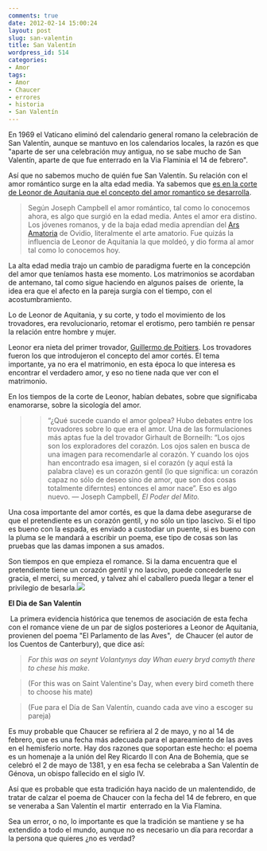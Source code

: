 ```yaml
---
comments: true
date: 2012-02-14 15:00:24
layout: post
slug: san-valentin
title: San Valentín
wordpress_id: 514
categories:
- Amor
tags:
- Amor
- Chaucer
- errores
- historia
- San Valentín
---
```


En 1969 el Vaticano eliminó del calendario general romano la celebración de San Valentín, aunque se mantuvo en los calendarios locales, la razón es que "aparte de ser una celebración muy antigua, no se sabe mucho de San Valentín, aparte de que fue enterrado en la Via Flaminia el 14 de febrero".

Así que no sabemos mucho de quién fue San Valentín. Su relación con el amor romántico surge en la alta edad media. Ya sabemos que [es en la corte de Leonor de Aquitania que el concepto del amor romantico se desarrolla](http://www.akarru.org/blog/2010/04/el-amor-mi-amor/).


> Según Joseph Campbell el amor romántico, tal como lo conocemos ahora, es algo que surgió en la edad media. Antes el amor era distino. Los jóvenes romanos, y de la baja edad media aprendían del [Ars Amatoria](http://es.wikipedia.org/wiki/Arte_de_amar) de Ovidio, literalmente el arte amatorio. Fue quizás la influencia de Leonor de Aquitania la que moldeó, y dio forma al amor tal como lo conocemos hoy.

La alta edad media trajo un cambio de paradigma fuerte en la concepción del amor que teníamos hasta ese momento. Los matrimonios se acordaban de antemano, tal como sigue haciendo en algunos países de  oriente, la idea era que el afecto en la pareja surgía con el tiempo, con el acostumbramiento.

Lo de Leonor de Aquitania, y su corte, y todo el movimiento de los trovadores, era revolucionario, retomar el erotismo, pero también re pensar la relación entre hombre y mujer.

Leonor era nieta del primer trovador, [Guillermo de Poitiers](http://es.wikipedia.org/wiki/Guillermo_de_Poitiers). Los trovadores fueron los que introdujeron el concepto del amor cortés. El tema importante, ya no era el matrimonio, en esta época lo que interesa es encontrar el verdadero amor, y eso no tiene nada que ver con el matrimonio.

En los tiempos de la corte de Leonor, habían debates, sobre que significaba enamorarse, sobre la sicología del amor.

>
>> “¿Qué sucede cuando el amor golpea? Hubo debates entre los trovadores sobre lo que era el amor. Una de las formulaciones más aptas fue la del trovador Girhault de Borneilh: “Los ojos son los exploradores del corazón. Los ojos salen en busca de una imagen para recomendarle al corazón. Y cuando los ojos han encontrado esa imagen, si el corazón (y aquí está la palabra clave) es un corazón gentil (lo que significa: un corazón capaz no sólo de deseo sino de amor, que son dos cosas totalmente diferntes) entonces el amor nace”. Eso es algo nuevo. — Joseph Campbell, _El Poder del Mito._
> 
> 
Una cosa importante del amor cortés, es que la dama debe asegurarse de que el pretendiente es un corazón gentil, y no sólo un tipo lascivo. Si el tipo es bueno con la espada, es enviado a custodiar un puente, si es bueno con la pluma se le mandará a escribir un poema, ese tipo de cosas son las pruebas que las damas imponen a sus amados.

Son tiempos en que empieza el romance. Si la dama encuentra que el pretendiente tiene un corazón gentil y no lascivo, puede concederle su gracia, el merci, su merced, y talvez ahí el caballero pueda llegar a tener el privilegio de besarla.![](http://www.akarru.org/blog/wp-content/uploads/2010/04/180px-Tristan_and_Isolde_by_Louis_Rhead-150x150.jpg)




**El Dia de San Valentín**







 La primera evidencia histórica que tenemos de asociación de esta fecha con el romance viene de un par de siglos posteriores a Leonor de Aquitania, provienen del poema "El Parlamento de las Aves",  de Chaucer (el autor de los Cuentos de Canterbury), que dice así:







> 

> 
> _For this was on seynt Volantynys day_
_Whan euery bryd comyth there to chese his make_.
> 
> 

> 
> (For this was on Saint Valentine's Day, when every bird cometh there to choose his mate)
> 
> 

> 
> (Fue para el Día de San Valentín, cuando cada ave vino a escoger su pareja)
> 
> 





Es muy probable que Chaucer se refiriera al 2 de mayo, y no al 14 de febrero, que es una fecha más adecuada para el apareamiento de las aves en el hemisferio norte. Hay dos razones que soportan este hecho: el poema es un homenaje a la unión del Rey Ricardo II con Ana de Bohemia, que se celebró el 2 de mayo de 1381, y en esa fecha se celebraba a San Valentín de Génova, un obispo fallecido en el siglo IV.







Así que es probable que esta tradición haya nacido de un malentendido, de tratar de calzar el poema de Chaucer con la fecha del 14 de febrero, en que se veneraba a San Valentín el martir  enterrado en la Via Flamina.







Sea un error, o no, lo importante es que la tradición se mantiene y se ha extendido a todo el mundo, aunque no es necesario un día para recordar a la persona que quieres ¿no es verdad?
